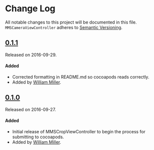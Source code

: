 # Change Log
All notable changes to this project will be documented in this file.
`MMSCameraViewController` adheres to [Semantic Versioning](http://semver.org/).

## [0.1.1](https://github.com/miller-ms/MMSCameraViewController/releases/tag/0.1.1)
Released on 2016-09-29.

#### Added
- Corrected formatting in README.md so cocoapods reads correctly.
- Added by [William Miller](https://github.com/miller-ms).

## [0.1.0](https://github.com/miller-ms/MMSCameraViewController/releases/tag/0.1.0)
Released on 2016-09-27.

#### Added
- Initial release of MMSCropViewController to begin the process for submitting to cocoapods.
- Added by [William Miller](https://github.com/miller-ms).
